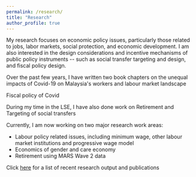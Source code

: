 ```yaml
---
permalink: /research/
title: "Research"
author_profile: true
---
```


My research focuses on economic policy issues, particularly those related to jobs, labor markets, social protection, and economic development. I am also interested in the design considerations and incentive mechanisms of public policy instruments -- such as social transfer targeting and design, and fiscal policy design. 

Over the past few years, I have written two book chapters on the unequal impacts of Covid-19 on Malaysia's workers and labour market landscape

Fiscal policy of Covid


During my time in the LSE, I have also done work on Retirement and Targeting of social transfers


Currently, I am now working on two major research work areas:
* Labour policy related issues, including minimum wage, other labour market institutions and progressive wage model
* Economics of gender and care economy 
* Retirement using MARS Wave 2 data


Click <a href="calvinchengkw.github.io/publications">here</a> for a list of recent research output and publications